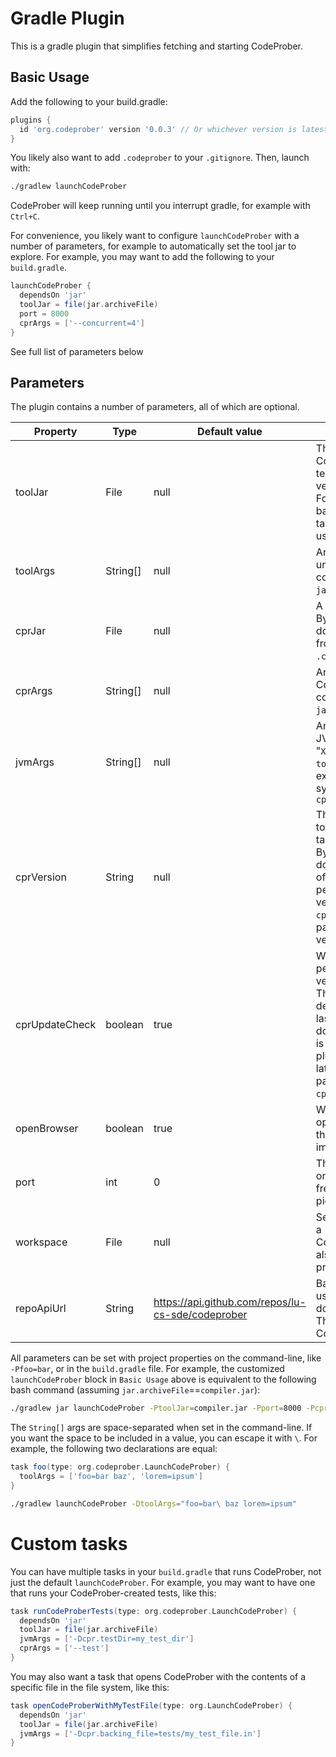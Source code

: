 # Gradle Plugin

This is a gradle plugin that simplifies fetching and starting CodeProber.

## Basic Usage

Add the following to your build.gradle:
```gradle
plugins {
  id 'org.codeprober' version '0.0.3' // Or whichever version is latest, check "https://plugins.gradle.org/plugin/org.codeprober"
}
```

You likely also want to add `.codeprober` to your `.gitignore`.
Then, launch with:
```bash
./gradlew launchCodeProber
```

CodeProber will keep running until you interrupt gradle, for example with `Ctrl+C`.

For convenience, you likely want to configure `launchCodeProber` with a number of parameters, for example to automatically set the tool jar to explore.
For example, you may want to add the following to your `build.gradle`.

```gradle
launchCodeProber {
  dependsOn 'jar'
  toolJar = file(jar.archiveFile)
  port = 8000
  cprArgs = ['--concurrent=4']
}
```

See full list of parameters below

## Parameters

The plugin contains a number of parameters, all of which are optional.

| Property       | Type     | Default value                                     | Description |
| -------------- | -------- | ------------------------------------------------- | ----------- |
| toolJar        | File     | null                                              | The tool to explore with CodeProber. This is technically optional, but you very likely want to set this. For example, you can set it based on the output of a `jar` task, as shown in basic usage above. |
| toolArgs       | String[] | null                                              | Arguments to pass to the underlying tool. This corresponds to "`X`" in `java -jar cprJar toolJar X`. |
| cprJar         | File     | null                                              | A codeprober.jar file to use. By default, this plugin will download the latest release from github and save it in `.codeprober/codeprober.jar`. |
| cprArgs        | String[] | null                                              | Arguments to pass to CodeProber. This corresponds to "`X`" in `java -jar cprJar X toolJar`. |
| jvmArgs        | String[] | null                                              | Arguments to pass to the JVM. This corresponds to "`X`" in `java X -jar cprJar toolJar`. This can for example be used to set system properties, such as `cpr.backing_file` |
| cprVersion     | String   | null                                              | The version of CodeProber to run. Should be set to the tag of a release, like "0.0.3". By default, this plugin will download the latest version of CodeProber, and periodically check for new versions (see `cprUpdateCheck`). Use this parameter to pin a specific version to use. |
| cprUpdateCheck | boolean  | true                                              | Whether or not to periodically check for new versions of CodeProber. This is done once a week by default, i.e when the lastModified of the downloaded `codeprober.jar` is over a week old, the plugin will try to retrieve the latest jar from github. This parameter has no effect if `cprVersion` is set. |
| openBrowser    | boolean  | true                                              | Whether to automatically open a web browser with the the CodeProber URL immediately after starting. |
| port           | int      | 0                                                 | The port to serve requests on. If set to 0, then a random free port is automatically picked. |
| workspace      | File     | null                                              | Set a directory to be used as a "file system" in the CodeProber UI. This can also be set with the system property 'cpr.workspace'. |
| repoApiUrl     | String   | https://api.github.com/repos/lu-cs-sde/codeprober | Base url for the API requests used for fetching and downloading CodeProber. This can be used to run CodeProber forks. |

All parameters can be set with project properties on the command-line, like `-Pfoo=bar`, or in the `build.gradle` file.
For example, the customized `launchCodeProber` block in `Basic Usage` above is equivalent to the following bash command (assuming `jar.archiveFile`==`compiler.jar`):
```bash
./gradlew jar launchCodeProber -PtoolJar=compiler.jar -Pport=8000 -PcprArgs="--concurrent=4"
```

The `String[]` args are space-separated when set in the command-line.
If you want the space to be included in a value, you can escape it with `\`.
For example, the following two declarations are equal:
```gradle
task foo(type: org.codeprober.LaunchCodeProber) {
  toolArgs = ['foo=bar baz', 'lorem=ipsum']
}
```
```bash
./gradlew launchCodeProber -DtoolArgs="foo=bar\ baz lorem=ipsum"
```

# Custom tasks

You can have multiple tasks in your `build.gradle` that runs CodeProber, not just the default `launchCodeProber`.
For example, you may want to have one that runs your CodeProber-created tests, like this:

```gradle
task runCodeProberTests(type: org.codeprober.LaunchCodeProber) {
  dependsOn 'jar'
  toolJar = file(jar.archiveFile)
  jvmArgs = ['-Dcpr.testDir=my_test_dir']
  cprArgs = ['--test']
}
```

You may also want a task that opens CodeProber with the contents of a specific file in the file system, like this:
```gradle
task openCodeProberWithMyTestFile(type: org.LaunchCodeProber) {
  dependsOn 'jar'
  toolJar = file(jar.archiveFile)
  jvmArgs = ['-Dcpr.backing_file=tests/my_test_file.in']
}
```
